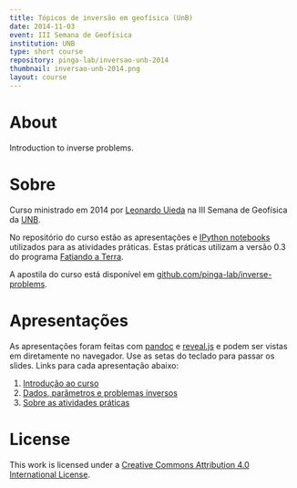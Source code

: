 ```yaml
---
title: Tópicos de inversão em geofísica (UnB)
date: 2014-11-03
event: III Semana de Geofísica
institution: UNB
type: short course
repository: pinga-lab/inversao-unb-2014
thumbnail: inversao-unb-2014.png
layout: course
---
```


# About

Introduction to inverse problems.

# Sobre

Curso ministrado em 2014 por [Leonardo Uieda](http://leouieda.com)
na III Semana de Geofísica da [UNB](http://www.unb.br/).

No repositório do curso estão as apresentações e
[IPython notebooks](http://ipython.org/notebook.html)
utilizados para as atividades práticas.
Estas práticas utilizam a versão 0.3 do programa [Fatiando a
Terra](http://fatiando.org).

A apostila do curso está disponível em
[github.com/pinga-lab/inverse-problems](https://github.com/pinga-lab/inverse-problems).

# Apresentações

As apresentações foram feitas com
[pandoc](http://johnmacfarlane.net/pandoc/) e
[reveal.js](https://github.com/hakimel/reveal.js/)
e podem ser vistas em diretamente no navegador.
Use as setas do teclado para passar os slides.
Links para cada apresentação abaixo:

1. [Introdução ao
   curso](http://pinga-lab.github.io/inversao-unb-2014/introducao.html)
2. [Dados, parâmetros e problemas
   inversos](http://pinga-lab.github.io/inversao-unb-2014/dados_e_parametros.html)
3. [Sobre as atividades
   práticas](http://pinga-lab.github.io/inversao-unb-2014/introducao_praticas.html)

# License

This work is licensed under a
[Creative Commons Attribution 4.0 International
License](http://creativecommons.org/licenses/by/4.0/).

